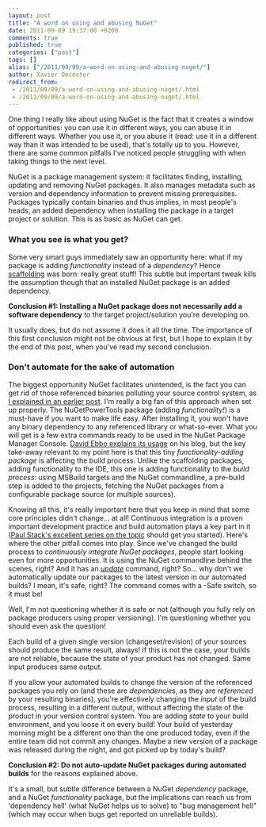 ```yaml
---
layout: post
title: "A word on using and abusing NuGet"
date: 2011-09-09 19:37:00 +0200
comments: true
published: true
categories: ["post"]
tags: []
alias: ["/2011/09/09/a-word-on-using-and-abusing-nuget/"]
author: Xavier Decoster
redirect_from:
 - /2011/09/09/a-word-on-using-and-abusing-nuget/.html
 - /2011/09/09/a-word-on-using-and-abusing-nuget/.html
---
```

<p>One thing I really like about using NuGet is the fact that it creates a window of opportunities: you can use it in different ways, you can abuse it in different ways. Whether you use it, or you abuse it (read: use it in a different way than it was intended to be used), that's totally up to you. However, there are some common pitfalls I've noticed people struggling with when taking things to the next level.</p>

<p>NuGet is a package management system: it facilitates finding, installing, updating and removing NuGet packages. It also manages metadata such as version and dependency information to prevent missing prerequisites. Packages typically contain binaries and thus implies, in most people's heads, an added dependency when installing the package in a target project or solution. This is as basic as NuGet can get.</p>

<h3>What you see is what you get?</h3>

<p>Some very smart guys immediately saw an opportunity here: what if my package is adding <em>functionality</em> instead of a <em>dependency</em>? Hence <a href="http://blog.stevensanderson.com/2011/01/13/scaffold-your-aspnet-mvc-3-project-with-the-mvcscaffolding-package/" target="_blank">scaffolding</a> was born: really great stuff! This subtle but important tweak kills the assumption though that an installed NuGet package is an added dependency.</p>

<p><strong>Conclusion #1: Installing a NuGet package does not necessarily add a software dependency</strong> to the target project/solution you're developing on.</p>

<p>It usually does, but do not assume it does it all the time. The importance of this first conclusion might not be obvious at first, but I hope to explain it by the end of this post, when you've read my second conclusion.</p>

<h3>Don't automate for the sake of automation</h3>

<p>The biggest opportunity NuGet facilitates unintended, is the fact you can get rid of those referenced binaries polluting your source control system, as <a href="/post/2011/07/18/Continuous-Package-Integration-NuGet-vs-Source-Control.aspx" target="_blank">I explained in an earlier post</a>. I'm really a big fan of this approach when set up properly. The NuGetPowerTools package (adding <em>functionality!</em>) is a must-have if you want to make life easy. After installing it, you won't have any binary dependency to any referenced library or what-so-ever. What you will get is a few extra commands ready to be used in the NuGet Package Manager Console. <a href="http://blog.davidebbo.com/2011/08/easy-way-to-set-up-nuget-to-restore.html" target="_blank">David Ebbo explains its usage</a> on his blog, but the key take-away relevant to my point here is that this tiny <em>functionality-adding package</em> is affecting the build process. Unlike the scaffolding packages, adding functionality to the IDE, this one is adding functionality to the <em>build process</em>: using MSBuild targets and the NuGet commandline, a pre-build step is added to the projects, fetching the NuGet packages from a configurable package source (or multiple sources).</p>

<p>Knowing all this, it's really important here that you keep in mind that some core principles didn't change... at all! Continuous integration is a proven important development practice and build automation plays a key part in it (<a href="http://paulstack.co.uk/blog/post/How-to-get-started-with-CI.aspx" target="_blank">Paul Stack's excellent series on the topic</a> should get you started). Here's where the other pitfall comes into play. Since we've changed the build process to <em>continuously integrate NuGet packages</em>, people start looking even for more opportunities. It is using the NuGet commandline behind the scenes, right? And it has an <em><a href="http://docs.nuget.org/docs/reference/command-line-reference#Update_Command" target="_blank">update</a></em> command, right? So... why don't we automatically update our packages to the latest version in our automated builds? I mean, it's safe, right? The command comes with a -Safe switch, so it must be!</p>

<p>Well, I'm not questioning whether it is safe or not (although you fully rely on package producers using proper versioning). I'm questioning whether you should even ask the question! </p>

<p>Each build of a given single version (changeset/revision) of your sources should produce the same result, always! If this is not the case, your builds are not reliable, because the state of your product has not changed. Same input produces same output.</p>

<p>If you allow your automated builds to change the version of the referenced packages you rely on (and these are <em>dependencies</em>, as they are <em>referenced</em> by your resulting binaries), you're effectively changing the <em>input</em> of the build process, resulting in a different output, without affecting the state of the product in your version control system. You are adding <em>state</em> to your build environment, and you loose it on every build! Your build of yesterday morning might be a different one than the one produced today, even if the entire team did not commit any changes. Maybe a new version of a package was released during the night, and got picked up by today's build?</p>

<p><strong>Conclusion #2: Do not auto-update NuGet packages during automated builds</strong> for the reasons explained above.</p>

<p>It's a small, but subtle difference between a NuGet <em>dependency</em> package, and a NuGet <em>functionality</em> package, but the implications can reach us from 'dependency hell' (what NuGet helps us to solve) to "bug management hell" (which may occur when bugs get reported on unreliable builds).</p>
